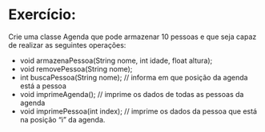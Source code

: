 
# Exercício:

Crie uma classe Agenda que pode armazenar 10 pessoas e que seja capaz de realizar as
seguintes operações:

- void armazenaPessoa(String nome, int idade, float altura);
- void removePessoa(String nome);
- int buscaPessoa(String nome); // informa em que posição da agenda está a pessoa
- void imprimeAgenda(); // imprime os dados de todas as pessoas da agenda
- void imprimePessoa(int index); // imprime os dados da pessoa que está na posição “i” da agenda.


